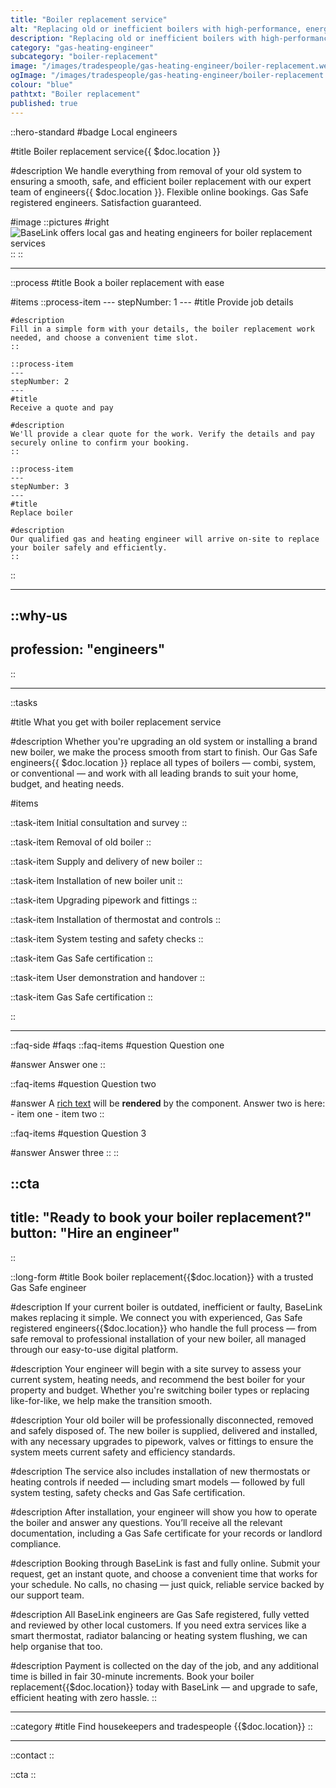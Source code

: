 ```yaml
---
title: "Boiler replacement service"
alt: "Replacing old or inefficient boilers with high-performance, energy-efficient models"
description: "Replacing old or inefficient boilers with high-performance, energy-efficient models"
category: "gas-heating-engineer"
subcategory: "boiler-replacement"
image: "/images/tradespeople/gas-heating-engineer/boiler-replacement.webp"
ogImage: "/images/tradespeople/gas-heating-engineer/boiler-replacement.webp"
colour: "blue"
pathtxt: "Boiler replacement"
published: true
---
```


::hero-standard
#badge
Local engineers

#title
Boiler replacement service{{ $doc.location }}

#description
We handle everything from removal of your old system to ensuring a smooth, safe, and efficient boiler replacement with our expert team of engineers{{ $doc.location }}. Flexible online bookings. Gas Safe registered engineers. Satisfaction guaranteed.

#image
    ::pictures
    #right
    ![BaseLink offers local gas and heating engineers for boiler replacement services](/images/tradespeople/gas-heating-engineer/boiler-replacement.webp)
    ::
::

---

::process
#title
Book a boiler replacement with ease

#items
    ::process-item
    ---
    stepNumber: 1
    ---
    #title
    Provide job details

    #description
    Fill in a simple form with your details, the boiler replacement work needed, and choose a convenient time slot.
    ::
    
    ::process-item
    ---
    stepNumber: 2
    ---
    #title
    Receive a quote and pay

    #description
    We'll provide a clear quote for the work. Verify the details and pay securely online to confirm your booking.
    ::

    ::process-item
    ---
    stepNumber: 3
    ---
    #title
    Replace boiler

    #description
    Our qualified gas and heating engineer will arrive on-site to replace your boiler safely and efficiently.
    ::
::

---

::why-us
---
profession: "engineers"
---
::

---



::tasks

#title
What you get with boiler replacement service

#description
Whether you're upgrading an old system or installing a brand new boiler, we make the process smooth from start to finish. Our Gas Safe engineers{{ $doc.location }} replace all types of boilers — combi, system, or conventional — and work with all leading brands to suit your home, budget, and heating needs.

#items

  ::task-item
  Initial consultation and survey
  ::

  ::task-item
  Removal of old boiler
  :: 

  ::task-item
  Supply and delivery of new boiler
  ::

  ::task-item
  Installation of new boiler unit
  ::

  ::task-item
  Upgrading pipework and fittings
  ::

  ::task-item
  Installation of thermostat and controls
  ::

  ::task-item
  System testing and safety checks
  ::

  ::task-item
  Gas Safe certification
  ::

  ::task-item
  User demonstration and handover
  ::

  ::task-item
  Gas Safe certification
  ::

::

---

::faq-side
#faqs
  ::faq-items
  #question
  Question one

  #answer
  Answer one
  ::

  ::faq-items
  #question
  Question two

  #answer
  A [rich text](/services/commercial-cleaning) will be **rendered** by the component.
  Answer two is here:
    - item one
    - item two
  ::

  ::faq-items
  #question
  Question 3

  #answer
  Answer three
  ::
::

::cta
---
title: "Ready to book your boiler replacement?"
button: "Hire an engineer"
---
::

::long-form
#title
Book boiler replacement{{$doc.location}} with a trusted Gas Safe engineer

#description
If your current boiler is outdated, inefficient or faulty, BaseLink makes replacing it simple. We connect you with experienced, Gas Safe registered engineers{{$doc.location}} who handle the full process — from safe removal to professional installation of your new boiler, all managed through our easy-to-use digital platform.

#description
Your engineer will begin with a site survey to assess your current system, heating needs, and recommend the best boiler for your property and budget. Whether you're switching boiler types or replacing like-for-like, we help make the transition smooth.

#description
Your old boiler will be professionally disconnected, removed and safely disposed of. The new boiler is supplied, delivered and installed, with any necessary upgrades to pipework, valves or fittings to ensure the system meets current safety and efficiency standards.

#description
The service also includes installation of new thermostats or heating controls if needed — including smart models — followed by full system testing, safety checks and Gas Safe certification.

#description
After installation, your engineer will show you how to operate the boiler and answer any questions. You’ll receive all the relevant documentation, including a Gas Safe certificate for your records or landlord compliance.

#description
Booking through BaseLink is fast and fully online. Submit your request, get an instant quote, and choose a convenient time that works for your schedule. No calls, no chasing — just quick, reliable service backed by our support team.

#description
All BaseLink engineers are Gas Safe registered, fully vetted and reviewed by other local customers. If you need extra services like a smart thermostat, radiator balancing or heating system flushing, we can help organise that too.

#description
Payment is collected on the day of the job, and any additional time is billed in fair 30-minute increments. Book your boiler replacement{{$doc.location}} today with BaseLink — and upgrade to safe, efficient heating with zero hassle.
::

---

::category
#title
Find housekeepers and tradespeople {{$doc.location}}
::

---

::contact
::

::cta
::